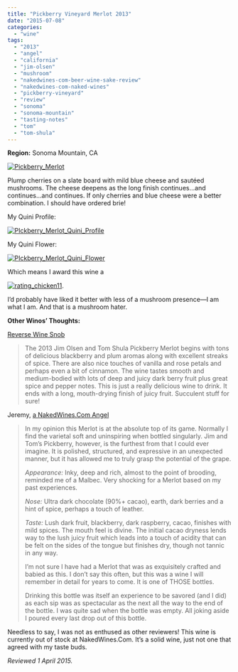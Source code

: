 ```yaml
---
title: "Pickberry Vineyard Merlot 2013"
date: "2015-07-08"
categories: 
  - "wine"
tags: 
  - "2013"
  - "angel"
  - "california"
  - "jim-olsen"
  - "mushroom"
  - "nakedwines-com-beer-wine-sake-review"
  - "nakedwines-com-naked-wines"
  - "pickberry-vineyard"
  - "review"
  - "sonoma"
  - "sonoma-mountain"
  - "tasting-notes"
  - "tom"
  - "tom-shula"
---
```


**Region:** Sonoma Mountain, CA

[![Pickberry_Merlot](http://s3.amazonaws.com/thegourmez-wpmedia/2015/06/Pickberry_Merlot-500x446.jpg)](http://s3.amazonaws.com/thegourmez-wpmedia/2015/06/Pickberry_Merlot.jpg)

Plump cherries on a slate board with mild blue cheese and sautéed mushrooms. The cheese deepens as the long finish continues...and continues...and continues. If only cherries and blue cheese were a better combination. I should have ordered brie!

My Quini Profile:

[![PIckberry_Merlot_Quini_Profile](http://s3.amazonaws.com/thegourmez-wpmedia/2015/06/PIckberry_Merlot_Quini_Profile.jpg)](http://s3.amazonaws.com/thegourmez-wpmedia/2015/06/PIckberry_Merlot_Quini_Profile.jpg)

My Quini Flower:

[![PIckberry_Merlot_Quini_Flower](http://s3.amazonaws.com/thegourmez-wpmedia/2015/06/PIckberry_Merlot_Quini_Flower.jpg)](http://s3.amazonaws.com/thegourmez-wpmedia/2015/06/PIckberry_Merlot_Quini_Flower.jpg)

Which means I award this wine a

[![rating_chicken11](http://s3.amazonaws.com/thegourmez-wpmedia/2009/02/rating_chicken11.gif)](http://s3.amazonaws.com/thegourmez-wpmedia/2009/02/rating_chicken11.gif).

I’d probably have liked it better with less of a mushroom presence—I am what I am. And that is a mushroom hater.

**Other Winos’ Thoughts:**

[Reverse Wine Snob](http://www.reversewinesnob.com/2015/01/jim-olsen-and-tom-shula-pickberry-merlot.html)

> The 2013 Jim Olsen and Tom Shula Pickberry Merlot begins with tons of delicious blackberry and plum aromas along with excellent streaks of spice. There are also nice touches of vanilla and rose petals and perhaps even a bit of cinnamon. The wine tastes smooth and medium-bodied with lots of deep and juicy dark berry fruit plus great spice and pepper notes. This is just a really delicious wine to drink. It ends with a long, mouth-drying finish of juicy fruit. Succulent stuff for sure!

Jeremy, [a NakedWines.Com Angel](https://us.nakedwines.com/wines/jim-olsen-and-tom-shula-merlot-2013.htm)

> In my opinion this Merlot is at the absolute top of its game. Normally I find the varietal soft and uninspiring when bottled singularly. Jim and Tom’s Pickberry, however, is the furthest from that I could ever imagine. It is polished, structured, and expressive in an unexpected manner, but it has allowed me to truly grasp the potential of the grape.
> 
> _Appearance:_ Inky, deep and rich, almost to the point of brooding, reminded me of a Malbec. Very shocking for a Merlot based on my past experiences.
> 
> _Nose:_ Ultra dark chocolate (90%+ cacao), earth, dark berries and a hint of spice, perhaps a touch of leather.
> 
> _Taste:_ Lush dark fruit, blackberry, dark raspberry, cacao, finishes with mild spices. The mouth feel is divine. The initial cacao dryness lends way to the lush juicy fruit which leads into a touch of acidity that can be felt on the sides of the tongue but finishes dry, though not tannic in any way.
> 
> I’m not sure I have had a Merlot that was as exquisitely crafted and babied as this. I don’t say this often, but this was a wine I will remember in detail for years to come. It is one of THOSE bottles.
> 
> Drinking this bottle was itself an experience to be savored (and I did) as each sip was as spectacular as the next all the way to the end of the bottle. I was quite sad when the bottle was empty. All joking aside I poured every last drop out of this bottle.

Needless to say, I was not as enthused as other reviewers! This wine is currently out of stock at NakedWines.Com. It’s a solid wine, just not one that agreed with my taste buds.

_Reviewed 1 April 2015._
